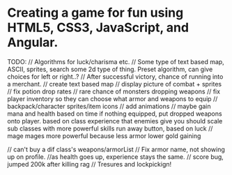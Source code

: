 # Creating a game for fun using HTML5, CSS3, JavaScript, and Angular.

TODO:
  // Algorithms for luck/charisma etc.
  // Some type of text based map, ASCII, sprites, search some 2d type of thing. Preset algorithm, can give choices for left or right..?
  // After successful victory, chance of running into a merchant.
  // create text based map
  // display picture of combat + sprites
  // fix potion drop rates
  // rare chance of monsters dropping weapons
  // fix player inventory so they can choose what armor and weapons to equip
  // backpack/character sprites/item icons
  // add animations
  // maybe gain mana and health based on time
  if nothing equipped, put dropped weapons onto player. based on class
  experience that enemies give you should scale
  sub classes with more powerful skills
  run away button, based on luck
  // mage mages more powerful because less armor
  lower gold gaining


  // can't buy a dif class's weapons/armorList
  // Fix armor name, not showing up on profile.
  //as health goes up, experience stays the same.
  // score bug, jumped 200k after killing rag
  // Tresures and lockpickign!
